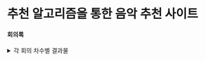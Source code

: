 # 추천 알고리즘을 통한 음악 추천 사이트

#### 회의록
<details> <summary>각 회의 차수별 결과물</summary> 
  <ul> 
    <li>1차 회의 (24/09/04) 
      <br>- 작업환경설정, 깃허브 공용 리파지토리 생성후 연동(완) 
      <br>- 주제 브레인스토밍 및 확정(완) <br> 
      <br><strong>브레인스토밍</strong> 
      <ul> 
        <li>1. 온라인 쇼핑몰</li> 
        <li>2. 블로그 플랫폼</li> 
        <li>3. todo리스트 앱</li> 
        <li>4. 소셜미디어 플랫폼</li> 
        <li>5. 예약 시스템</li> 
        <li>6. LMS</li> 
        <li>7. 날씨 정보 제공 앱</li> 
        <li>8. 피트니스 트래킹 앱</li> 
        <li>9. 커뮤니티 게시판</li>
        <li>10. 이벤트 관리 시스템</li>
        <li>11. 영화 추천 시스템(알고리즘)</li> 
        <li>12. 음악 스트리밍 서비스</li>
        <li>13. 온라인 교육 플랫폼</li> 
        <li>14. 뉴스 aggregator</li> 
        <li>15. 전시회 관리 시스템</li> 
        <li>16. 비즈니스 인사이트 대시보드</li>
        <li>17. 가계부 앱</li>
        <li>18. 자산 관리 시스템</li> 
        <li>19. 이메일 마케팅 시스템</li>
        <li>20. 실시간 채팅 앱</li> 
      </ul> 
      <br><strong>결과물</strong> 
      <ul> 
        <li>DataBase: MySQL</li>
        <li>Title: 추천 알고리즘을 통한 음악 추천 사이트</li>
        <li>Framework: Java Spring Boot</li> 
        <li>API: Spotify Open API</li>
      </ul> 
    </li>
    <li>2차 회의
      </li>
    <li>3차 회의     
        <br>-  
        <br>- 
        <br>- 
        <br>- 
        <br>- 
      </li> 
    <li>4차 회의
    </li>
    <li>5차 회의 
    </li>   
